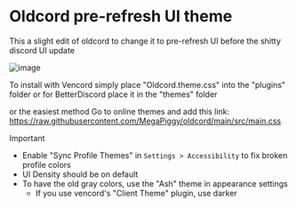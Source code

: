 # Oldcord pre-refresh UI theme

This a slight edit of oldcord to change it to pre-refresh UI before the shitty discord UI update

![image](https://github.com/user-attachments/assets/35b28632-6595-40f4-bc68-eb84a0c0c906)

To install with Vencord simply place "Oldcord.theme.css" into the "plugins" folder or for BetterDiscord place it in the "themes" folder

or the easiest method
Go to online themes and add this link: https://raw.githubusercontent.com/MegaPiggy/oldcord/main/src/main.css

> [!IMPORTANT]  
> - Enable "Sync Profile Themes" in `Settings > Accessibility` to fix broken profile colors
> - UI Density should be on default
> - To have the old gray colors, use the "Ash" theme in appearance settings
>   - If you use vencord's "Client Theme" plugin, use darker
